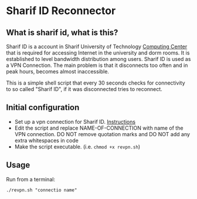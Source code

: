 # Sharif ID Reconnector

## What is sharif id, what is this?
Sharif ID is a account in Sharif University of Technology [Computing Center](http://itc.sharif.ir/home) that is required for accessing Internet in the university and dorm rooms. It is established to level bandwidth distribution among users. Sharif ID is used as a VPN Connection. The main problem is that it disconnects too often and in peak hours, becomes almost inaccessible.

This is a simple shell script that every 30 seconds checks for connectivity to so called "Sharif ID", if it was disconnected tries to reconnect.

## Initial configuration
* Set up a vpn connection for Sharif ID. [Instructions](https://id.sharif.ir/pages/guide.html)
* Edit the script and replace NAME-OF-CONNECTION with name of the VPN connection. DO NOT remove quotation marks and DO NOT add any extra whitespaces in code
* Make the script executable. (i.e. `chmod +x revpn.sh`)

## Usage
Run from a terminal:
```
./revpn.sh "connectio name"
```
